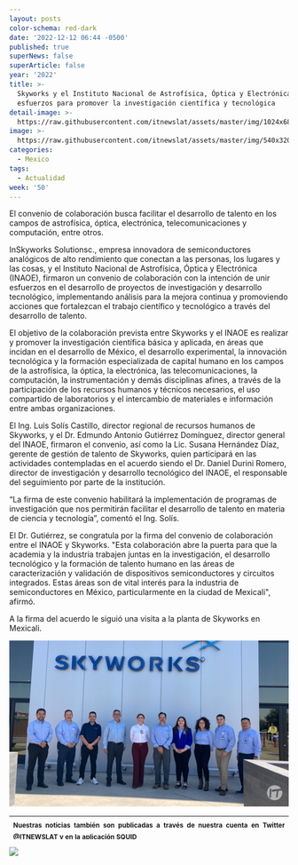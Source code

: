 ```yaml
---
layout: posts
color-schema: red-dark
date: '2022-12-12 06:44 -0500'
published: true
superNews: false
superArticle: false
year: '2022'
title: >-
  Skyworks y el Instituto Nacional de Astrofísica, Óptica y Electrónica unen
  esfuerzos para promover la investigación científica y tecnológica
detail-image: >-
  https://raw.githubusercontent.com/itnewslat/assets/master/img/1024x680/skyworks-g.jpg
image: >-
  https://raw.githubusercontent.com/itnewslat/assets/master/img/540x320/skyworks-p.jpg
categories:
  - Mexico
tags:
  - Actualidad
week: '50'
---
```

El convenio de colaboración busca facilitar el desarrollo de talento en los campos de astrofísica, óptica, electrónica, telecomunicaciones y computación, entre otros.

InSkyworks Solutionsc., empresa innovadora de semiconductores analógicos de alto rendimiento que conectan a las personas, los lugares y las cosas, y el Instituto Nacional de Astrofísica, Óptica y Electrónica (INAOE), firmaron un convenio de colaboración con la intención de unir esfuerzos en el desarrollo de proyectos de investigación y desarrollo tecnológico, implementando análisis para la mejora continua y promoviendo acciones que fortalezcan el trabajo científico y tecnológico a través del desarrollo de talento.

El objetivo de la colaboración prevista entre Skyworks y el INAOE es realizar y promover la investigación científica básica y aplicada, en áreas que incidan en el desarrollo de México, el desarrollo experimental, la innovación tecnológica y la
formación especializada de capital humano en los campos de la astrofísica, la óptica, la electrónica, las telecomunicaciones, la computación, la instrumentación y demás disciplinas afines, a través de la participación de los recursos humanos y técnicos necesarios, el uso compartido de laboratorios y el intercambio de materiales e información entre ambas organizaciones.

El Ing. Luis Solís Castillo, director regional de recursos humanos de Skyworks, y el Dr. Edmundo Antonio Gutiérrez Domínguez, director general del INAOE, firmaron el convenio, así como la Lic. Susana Hernández Díaz, gerente de gestión de talento de Skyworks, quien participará en las actividades contempladas en el acuerdo siendo el Dr. Daniel Durini Romero, director de investigación y desarrollo tecnológico del INAOE, el responsable del seguimiento por parte de la institución.

“La firma de este convenio habilitará la implementación de programas de investigación que nos permitirán facilitar el desarrollo de talento en materia de ciencia y tecnología”, comentó el Ing. Solís.

El Dr. Gutiérrez, se congratula por la firma del convenio de colaboración entre el INAOE y Skyworks. "Esta colaboración abre la puerta para que la academia y la industria trabajen juntas en la investigación, el desarrollo tecnológico y la formación de talento humano en las áreas de caracterización y validación de dispositivos semiconductores y circuitos integrados. Estas áreas son de vital interés para la industria de semiconductores en México, particularmente en la ciudad de Mexicali", afirmó.

A la firma del acuerdo le siguió una visita a la planta de Skyworks en Mexicali.

![](https://raw.githubusercontent.com/itnewslat/assets/master/img/540x320/skyworks-p.jpg)

<table style="height: 42px;" width="569">
<tbody>
<tr>
<td style="text-align: justify;"><sub><strong>Nuestras noticias también son publicadas a través de nuestra cuenta en Twitter <a href="https://twitter.com/itnewslat?lang=es">@ITNEWSLAT</a> y en la aplicación <a href="https://squidapp.co/en/">SQUID</a></strong></sub></td>
</tr>
</tbody>
</table>

<img src="https://tracker.metricool.com/c3po.jpg?hash=56f88a41e39ab42c063cc51676587a04"/>